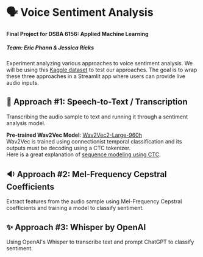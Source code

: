# 🗣️ Voice Sentiment Analysis
#### Final Project for DSBA 6156: Applied Machine Learning  
##### Team: Eric Phann & Jessica Ricks  
Experiment analyzing various approaches to voice sentiment analysis. We will be using this [Kaggle dataset](https://www.kaggle.com/datasets/imsparsh/audio-speech-sentiment) to test our approaches. The goal is to wrap these three approaches in a Streamlit app where users can provide live audio inputs. 

## 📝 Approach #1: Speech-to-Text / Transcription  
Transcribing the audio sample to text and running it through a sentiment analysis model.  

__Pre-trained Wav2Vec Model__: [Wav2Vec2-Large-960h](https://huggingface.co/facebook/wav2vec2-large-960h)  
Wav2Vec is trained using connectionist temporal classification and its outputs must be decoding using a CTC tokenizer.  
Here is a great explanation of [sequence modeling using CTC](https://distill.pub/2017/ctc/).

## 🔉 Approach #2: Mel-Frequency Cepstral Coefficients  
Extract features from the audio sample using Mel-Frequency Cepstral coefficients and training a model to classify sentiment.

## ✨ Approach #3: Whisper by OpenAI  
Using OpenAI's Whisper to transcribe text and prompt ChatGPT to classify sentiment.
